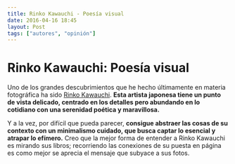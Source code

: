 ```yaml
---
title: Rinko Kawauchi - Poesía visual
date: 2016-04-16 18:45
layout: Post
tags: ["autores", "opinión"]
---
```


# Rinko Kawauchi: Poesía visual

Uno de los grandes descubrimientos que he hecho últimamente en materia fotográfica ha sido [Rinko Kawauchi](http://www.rinkokawauchi.com). **Esta artista japonesa tiene un punto de vista delicado, centrado en los detalles pero abundando en lo cotidiano con una serenidad poética y maravillosa.**

<!-- more -->

<Photo name="rinko_kawauchi_life.jpg" alt="Un torso cubierto de moscas y el reflejo de la autora en una galeria" />

Y a la vez, por difícil que pueda parecer, **consigue abstraer las cosas de su contexto con un minimalismo cuidado, que busca captar lo esencial y atrapar lo efímero.** Creo que la mejor forma de entender a Rinko Kawauchi es mirando sus libros; recorriendo las conexiones de su puesta en página es como mejor se aprecia el mensaje que subyace a sus fotos.

<div class="flex flex-col">
<Photo class="my-3" name="rinko_kawauchi_6.jpg" alt="Un díptico de unos fuegos artificales en una playa frente a unas palomas sobrevolando un mar en el que se refleja la luz del sol" />

<Photo class="my-3" name="rinko_kawauchi_4.jpg" alt="Un díptico de un diamante atravesado por una luz que refracta un arcoiris sobre una superficie azulada frente a una gota de rocío sobre una hoja" />

<Photo class="my-3" name="rinko_kawauchi_5.jpg" alt="Un díptico de un bosque atravesado por una luz frente a una rana bebe sobre una mano" />

<Photo class="my-3" name="rinko_kawauchi_2.jpg" alt="Un díptico de una polilla borrosa frente a un primer plano de un ojo cuyas pestañas son lo único que está en foco" />

<Photo class="my-3" name="rinko_kawauchi_3.jpg" alt="Un díptico de la luz reflejada en un retrovisor de una moto frente a una rosa quemada por un flash" />

<Photo class="my-3" name="rinko_kawauchi_8.jpg" alt="Un díptico de el rocío sobre una tela de araña frente alguien saltando a una piscina" />

<Photo class="my-3" name="rinko_kawauchi_7.jpg" alt="Un díptico de un cigarrillo prendido frente a una bolsa de peces anaranjados" />
</div>
